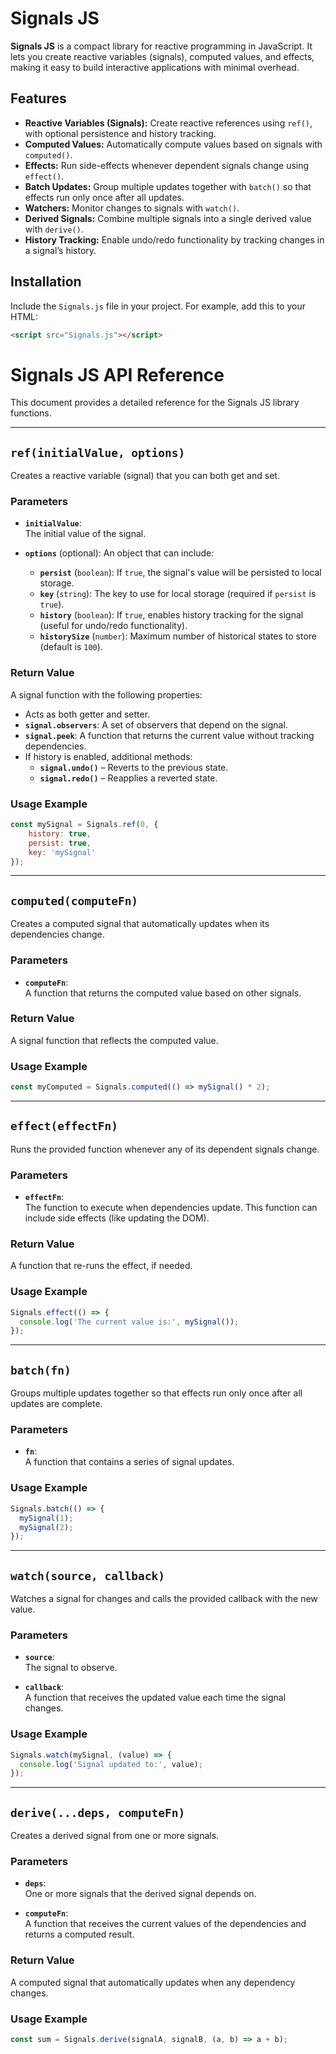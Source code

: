 # Signals JS

**Signals JS** is a compact library for reactive programming in JavaScript. It lets you create reactive variables (signals), computed values, and effects, making it easy to build interactive applications with minimal overhead.

## Features

- **Reactive Variables (Signals):** Create reactive references using `ref()`, with optional persistence and history tracking.
- **Computed Values:** Automatically compute values based on signals with `computed()`.
- **Effects:** Run side-effects whenever dependent signals change using `effect()`.
- **Batch Updates:** Group multiple updates together with `batch()` so that effects run only once after all updates.
- **Watchers:** Monitor changes to signals with `watch()`.
- **Derived Signals:** Combine multiple signals into a single derived value with `derive()`.
- **History Tracking:** Enable undo/redo functionality by tracking changes in a signal’s history.

## Installation

Include the `Signals.js` file in your project. For example, add this to your HTML:

```html
<script src="Signals.js"></script>
```


# Signals JS API Reference

This document provides a detailed reference for the Signals JS library functions.

---

## `ref(initialValue, options)`

Creates a reactive variable (signal) that you can both get and set.

### Parameters

- **`initialValue`**:  
  The initial value of the signal.

- **`options`** (optional): An object that can include:
  - **`persist`** (`boolean`): If `true`, the signal's value will be persisted to local storage.
  - **`key`** (`string`): The key to use for local storage (required if `persist` is `true`).
  - **`history`** (`boolean`): If `true`, enables history tracking for the signal (useful for undo/redo functionality).
  - **`historySize`** (`number`): Maximum number of historical states to store (default is `100`).

### Return Value

A signal function with the following properties:
- Acts as both getter and setter.
- **`signal.observers`**: A set of observers that depend on the signal.
- **`signal.peek`**: A function that returns the current value without tracking dependencies.
- If history is enabled, additional methods:
  - **`signal.undo()`** – Reverts to the previous state.
  - **`signal.redo()`** – Reapplies a reverted state.

### Usage Example

```javascript
const mySignal = Signals.ref(0, { 
    history: true, 
    persist: true, 
    key: 'mySignal' 
});
```

---

## `computed(computeFn)`

Creates a computed signal that automatically updates when its dependencies change.

### Parameters

- **`computeFn`**:  
A function that returns the computed value based on other signals.

### Return Value

A signal function that reflects the computed value.

### Usage Example

```javascript
const myComputed = Signals.computed(() => mySignal() * 2);
```

---

## `effect(effectFn)`

Runs the provided function whenever any of its dependent signals change.

### Parameters

- **`effectFn`**:  
The function to execute when dependencies update. This function can include side effects (like updating the DOM).

### Return Value

A function that re-runs the effect, if needed.

### Usage Example

```javascript
Signals.effect(() => {
  console.log('The current value is:', mySignal());
});
```

---

## `batch(fn)`

Groups multiple updates together so that effects run only once after all updates are complete.

### Parameters

- **`fn`**:  
A function that contains a series of signal updates.

### Usage Example

```javascript
Signals.batch(() => {
  mySignal(1);
  mySignal(2);
});
```

---

## `watch(source, callback)`

Watches a signal for changes and calls the provided callback with the new value.

### Parameters

- **`source`**:  
The signal to observe.

- **`callback`**:  
A function that receives the updated value each time the signal changes.

### Usage Example

```javascript
Signals.watch(mySignal, (value) => {
  console.log('Signal updated to:', value);
});
```

---

## `derive(...deps, computeFn)`

Creates a derived signal from one or more signals.

### Parameters

- **`deps`**:  
One or more signals that the derived signal depends on.

- **`computeFn`**:  
A function that receives the current values of the dependencies and returns a computed result.

### Return Value

A computed signal that automatically updates when any dependency changes.

### Usage Example

```javascript
const sum = Signals.derive(signalA, signalB, (a, b) => a + b);
```
